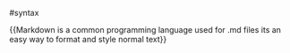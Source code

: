 #syntax

{{Markdown is a common programming language used for .md files its an easy way to format and style normal text}} 